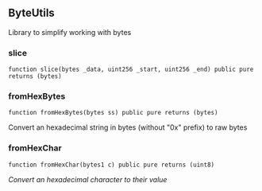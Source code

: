 ## ByteUtils

Library to simplify working with bytes

### slice

```solidity
function slice(bytes _data, uint256 _start, uint256 _end) public pure returns (bytes)
```

### fromHexBytes

```solidity
function fromHexBytes(bytes ss) public pure returns (bytes)
```

Convert an hexadecimal string in bytes (without "0x" prefix) to raw bytes

### fromHexChar

```solidity
function fromHexChar(bytes1 c) public pure returns (uint8)
```

_Convert an hexadecimal character to their value_

